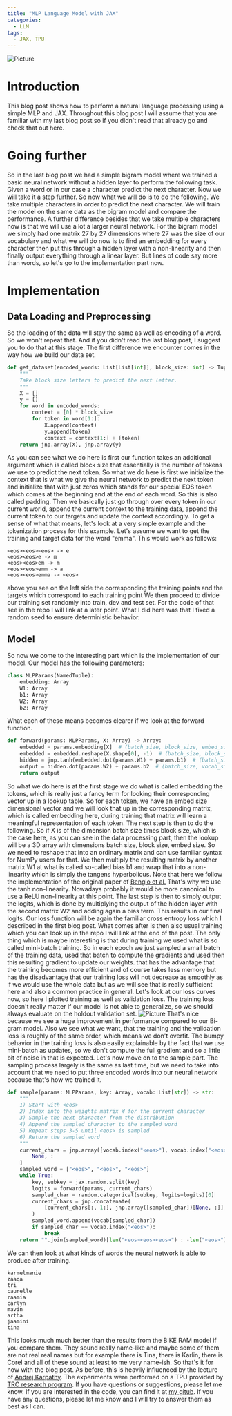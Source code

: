 ```yaml
---
title: "MLP Language Model with JAX"
categories:
  - LLM
tags:
  - JAX, TPU
---
```

![Picture](/assets/mlp_nlp/image.png)

# Introduction

This blog post shows how to perform a natural language processing using a simple MLP and JAX. Throughout this blog post I will assume that you are familiar with my last blog post so if you didn't read that already go and check that out here. 
# Going further 
So in the last blog post we had a simple bigram model where we trained a basic neural network without a hidden layer to perform the following task. Given a word or in our case a character predict the next character. 
Now we will take it a step further. So now what we will do is to do the following. We take multiple characters in order to predict the next character. We will train the model on the same data as the bigram model and compare the performance. 
A further difference besides that we take multiple characters now is that we will use a lot a larger neural network. For the bigram model we simply had one matrix 27 by 27 dimensions where 27 was the size of our vocabulary and what we will do now is to find an embedding for every character then put this through a hidden layer with a non-linearity and then finally output everything through a linear layer. 
But lines of code say more than words, so let's go to the implementation part now. 
# Implementation
## Data Loading and Preprocessing
So the loading of the data will stay the same as well as encoding of a word. So we won't repeat that. And if you didn't read the last blog post, I suggest you to do that at this stage. 
The first difference we encounter comes in the way how we build our data set. 
```python
def get_dataset(encoded_words: List[List[int]], block_size: int) -> Tuple[Array, Array]:
    """
    Take block size letters to predict the next letter.
    """
    X = []
    y = []
    for word in encoded_words:
        context = [0] * block_size
        for token in word[1:]:
            X.append(context)
            y.append(token)
            context = context[1:] + [token]
    return jnp.array(X), jnp.array(y)
```
As you can see what we do here is first our function takes an additional argument which is called block size that essentially is the number of tokens we use to predict the next token. So what we do here is first we initialize the context that is what we give the neural network to predict the next token and initialize that with just zeros which stands for our special EOS token which comes at the beginning and at the end of each word. So this is also called padding. Then we basically just go through over every token in our current world, append the current context to the training data, append the current token to our targets and update the context accordingly. 
To get a sense of what that means, let's look at a very simple example and the tokenization process for this example. 
Let's assume we want to get the training and target data for the word "emma". 
This would work as follows:
```
<eos><eos><eos> -> e
<eos><eos>e -> m
<eos><eos>em -> m
<eos><eos>emm -> a
<eos><eos>emma -> <eos>
```
above you see on the left side the corresponding the training points and the targets which correspond to each training point 
We then proceed to divide our training set randomly into train, dev and test set. 
For the code of that see in the repo I will link at a later point. What I did here was that I fixed a random seed to ensure deterministic behavior. 
## Model
So now we come to the interesting part which is the implementation of our model. Our model has the following parameters:
```python
class MLPParams(NamedTuple):
    embedding: Array
    W1: Array
    b1: Array
    W2: Array
    b2: Array
```
What each of these means becomes clearer if we look at the forward function. 
```python
def forward(params: MLPParams, X: Array) -> Array:
    embedded = params.embedding[X]  # (batch_size, block_size, embed_size)
    embedded = embedded.reshape(X.shape[0], -1)  # (batch_size, block_size * embed_size)
    hidden = jnp.tanh(embedded.dot(params.W1) + params.b1)  # (batch_size, hidden_size)
    output = hidden.dot(params.W2) + params.b2  # (batch_size, vocab_size)
    return output
```
So what we do here is at the first stage we do what is called embedding the tokens, which is really just a fancy term for looking their corresponding vector up in a lookup table. So for each token, we have an embed size dimensional vector and we will look that up in the corresponding matrix, which is called embedding here, during training that matrix will learn a meaningful representation of each token. 
The next step is then to do the following. So if X is of the dimension batch size times block size, which is the case here, as you can see in the data processing part, then the lookup will be a 3D array with dimensions batch size, block size, embed size. So we need to reshape that into an ordinary matrix and can use familiar syntax for NumPy users for that. 
We then multiply the resulting matrix by another matrix W1 at what is called so-called bias b1 and wrap that into a non-linearity which is simply the tangens hyperbolicus. 
Note that here we follow the implementation of the original paper of [Bengio et al.](https://www.jmlr.org/papers/volume3/bengio03a/bengio03a.pdf) That's why we use the tanh non-linearity. Nowadays probably it would be more canonical to use a ReLU non-linearity at this point. 
The last step is then to simply output the logits, which is done by multiplying the output of the hidden layer with the second matrix W2 and adding again a bias term. This results in our final logits.
Our loss function will be again the familiar cross entropy loss which I described in the first blog post. What comes after is then also usual training which you can look up in the repo I will link at the end of the post. 
The only thing which is maybe interesting is that during training we used what is so called mini-batch training. So in each epoch we just sampled a small batch of the training data, used that batch to compute the gradients and used then this resulting gradient to update our weights. that has the advantage that the training becomes more efficient and of course takes less memory but has the disadvantage that our training loss will not decrease as smoothly as if we would use the whole data but as we will see that is really sufficient here and also a common practice in general. 
Let's look at our loss curves now, so here I plotted training as well as validation loss. The training loss doesn't really matter if our model is not able to generalize, so we should always evaluate on the holdout validation set.
![Picture](/assets/mlp_nlp/losses.png)
That's nice because we see a huge improvement in performance compared to our Bi-gram model. Also we see what we want, that the training and the validation loss is roughly of the same order, which means we don't overfit. The bumpy behavior in the training loss is also easily explainable by the fact that we use mini-batch as updates, so we don't compute the full gradient and so a little bit of noise in that is expected. 
Let's now move on to the sample part. The sampling process largely is the same as last time, but we need to take into account that we need to put three encoded words into our neural network because that's how we trained it. 
```python
def sample(params: MLPParams, key: Array, vocab: List[str]) -> str:
    """
    1) Start with <eos>
    2) Index into the weights matrix W for the current character
    3) Sample the next character from the distribution
    4) Append the sampled character to the sampled word
    5) Repeat steps 3-5 until <eos> is sampled
    6) Return the sampled word
    """
    current_chars = jnp.array([vocab.index("<eos>"), vocab.index("<eos>"), vocab.index("<eos>")])[
        None, :
    ]
    sampled_word = ["<eos>", "<eos>", "<eos>"]
    while True:
        key, subkey = jax.random.split(key)
        logits = forward(params, current_chars)
        sampled_char = random.categorical(subkey, logits=logits)[0]
        current_chars = jnp.concatenate(
            [current_chars[:, 1:], jnp.array([sampled_char])[None, :]], axis=1
        )
        sampled_word.append(vocab[sampled_char])
        if sampled_char == vocab.index("<eos>"):
            break
    return "".join(sampled_word)[len("<eos><eos><eos>") : -len("<eos>")]
```
We can then look at  what kinds of words the neural network is able to produce after training. 
```
karmelmanie
zaaqa
tri
caurelle
raamia
carlyn
mavin
artha
jaamini
tina
```
This looks much much better than the results from the BIKE RAM model if you compare them. They sound really name-like and maybe some of them are not real real names but for example there is Tina, there is Karlin, there is Corel and all of these sound at least to me very name-ish. 
So that's it for now with the blog post. As before, this is heavily influenced by the lecture of [Andrej Karpathy](https://www.youtube.com/watch?v=TCH_1BHY58I&list=PLAqhIrjkxbuWI23v9cThsA9GvCAUhRvKZ&index=3). 
The experiments were performed on a TPU provided by [TRC research program](https://sites.research.google/trc/about/).
If you have questions or suggestions, please let me know. If you are interested in the code, you can find it at [my gitub](https://github.com/simveit/mlp_language_modelling_jax/tree/main).
If you have any questions, please let me know and I will try to answer them as best as I can.

